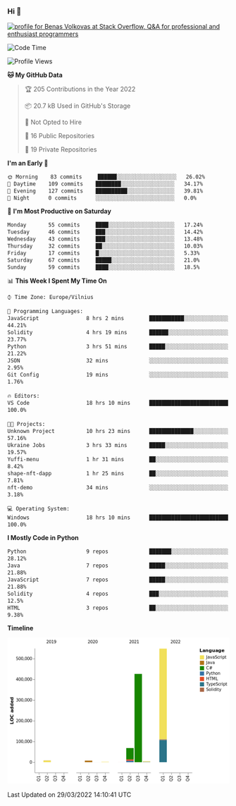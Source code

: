 ### Hi 👋
<a href="https://stackoverflow.com/users/14954249/benas-volkovas"><img src="https://stackoverflow.com/users/flair/14954249.png?theme=dark" width="208" height="58" alt="profile for Benas Volkovas at Stack Overflow, Q&amp;A for professional and enthusiast programmers" title="profile for Benas Volkovas at Stack Overflow, Q&amp;A for professional and enthusiast programmers"></a>

<!--START_SECTION:waka-->
![Code Time](http://img.shields.io/badge/Code%20Time-629%20hrs%207%20mins-blue)

![Profile Views](http://img.shields.io/badge/Profile%20Views-0-blue)

**🐱 My GitHub Data** 

> 🏆 205 Contributions in the Year 2022
 > 
> 📦 20.7 kB Used in GitHub's Storage 
 > 
> 🚫 Not Opted to Hire
 > 
> 📜 16 Public Repositories 
 > 
> 🔑 19 Private Repositories  
 > 
**I'm an Early 🐤** 

```text
🌞 Morning    83 commits     ██████░░░░░░░░░░░░░░░░░░░   26.02% 
🌆 Daytime    109 commits    ████████░░░░░░░░░░░░░░░░░   34.17% 
🌃 Evening    127 commits    ██████████░░░░░░░░░░░░░░░   39.81% 
🌙 Night      0 commits      ░░░░░░░░░░░░░░░░░░░░░░░░░   0.0%

```
📅 **I'm Most Productive on Saturday** 

```text
Monday       55 commits     ████░░░░░░░░░░░░░░░░░░░░░   17.24% 
Tuesday      46 commits     ███░░░░░░░░░░░░░░░░░░░░░░   14.42% 
Wednesday    43 commits     ███░░░░░░░░░░░░░░░░░░░░░░   13.48% 
Thursday     32 commits     ██░░░░░░░░░░░░░░░░░░░░░░░   10.03% 
Friday       17 commits     █░░░░░░░░░░░░░░░░░░░░░░░░   5.33% 
Saturday     67 commits     █████░░░░░░░░░░░░░░░░░░░░   21.0% 
Sunday       59 commits     ████░░░░░░░░░░░░░░░░░░░░░   18.5%

```


📊 **This Week I Spent My Time On** 

```text
⌚︎ Time Zone: Europe/Vilnius

💬 Programming Languages: 
JavaScript               8 hrs 2 mins        ███████████░░░░░░░░░░░░░░   44.21% 
Solidity                 4 hrs 19 mins       ██████░░░░░░░░░░░░░░░░░░░   23.77% 
Python                   3 hrs 51 mins       █████░░░░░░░░░░░░░░░░░░░░   21.22% 
JSON                     32 mins             ░░░░░░░░░░░░░░░░░░░░░░░░░   2.95% 
Git Config               19 mins             ░░░░░░░░░░░░░░░░░░░░░░░░░   1.76%

🔥 Editors: 
VS Code                  18 hrs 10 mins      █████████████████████████   100.0%

🐱‍💻 Projects: 
Unknown Project          10 hrs 23 mins      ██████████████░░░░░░░░░░░   57.16% 
Ukraine Jobs             3 hrs 33 mins       █████░░░░░░░░░░░░░░░░░░░░   19.57% 
Yuffi-menu               1 hr 31 mins        ██░░░░░░░░░░░░░░░░░░░░░░░   8.42% 
shape-nft-dapp           1 hr 25 mins        ██░░░░░░░░░░░░░░░░░░░░░░░   7.81% 
nft-demo                 34 mins             ░░░░░░░░░░░░░░░░░░░░░░░░░   3.18%

💻 Operating System: 
Windows                  18 hrs 10 mins      █████████████████████████   100.0%

```

**I Mostly Code in Python** 

```text
Python                   9 repos             ███████░░░░░░░░░░░░░░░░░░   28.12% 
Java                     7 repos             █████░░░░░░░░░░░░░░░░░░░░   21.88% 
JavaScript               7 repos             █████░░░░░░░░░░░░░░░░░░░░   21.88% 
Solidity                 4 repos             ███░░░░░░░░░░░░░░░░░░░░░░   12.5% 
HTML                     3 repos             ██░░░░░░░░░░░░░░░░░░░░░░░   9.38%

```


**Timeline**

![Chart not found](https://raw.githubusercontent.com/BenasVolkovas/BenasVolkovas/main/charts/bar_graph.png) 


 Last Updated on 29/03/2022 14:10:41 UTC
<!--END_SECTION:waka-->
